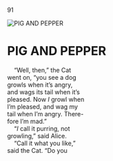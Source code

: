 91

![PIG AND PEPPER][91]

# PIG AND PEPPER

&nbsp;&nbsp;&nbsp;&nbsp;“Well, then,” the Cat  
went on, “you see a dog  
growls when it’s angry,  
and wags its tail when it’s  
pleased. Now *I* growl when  
I’m pleased, and wag my  
tail when I’m angry. There-  
fore I’m mad.”<br>
&nbsp;&nbsp;&nbsp;&nbsp;“*I* call it purring, not  
growling,” said Alice.<br>
&nbsp;&nbsp;&nbsp;&nbsp;“Call it what you like,”  
said the Cat. “Do you


[1]: https://pbs.twimg.com/media/EAts-3NXYAQ-qrS.png
[2]: https://www.adobe.com/be_en/active-use/pdf/Alice_in_Wonderland.pdf
[3]: https://www.gutenberg.org/files/19778/19778-h/images/frontipiece.jpg
[4]: https://www.gutenberg.org/files/19778/19778-h/images/p001.png
[91]:https://www.gutenberg.org/files/19778/19778-h/images/p084.png

